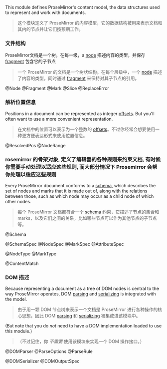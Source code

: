 This module defines ProseMirror's content model, the data structures used to represent and work with documents.

> 这个模块定义了 ProseMirror 的内容模型，它的数据结构被用来表示文档和其内的节点并让它们按预期工作。

### 文件结构
ProseMirror文档是一个树。在每一级，a [node](#model.Node)
描述内容的类型，并保存
[fragment](#model.Fragment) 包含它的子节点

> 一个 ProseMirror 的文档是一个树状结构。在每个层级中，一个 [node](#model.Node)
描述了内容的类型，同时通过 [fragment](#model.Fragment) 来保持对其子节点的引用。

@Node
@Fragment
@Mark
@Slice
@ReplaceError

### 解析位置信息

Positions in a document can be represented as integer
[offsets](/docs/guide/#doc.indexing). But you'll often want to use a
more convenient representation.

> 在文档中的位置可以表示为一个整数的 [offsets](https://xheldon.com/prosemirror-guide-chinese.html#indexing)。不过你经常会想要使用一种更方便表达形式来使用位置信息。

@ResolvedPos
@NodeRange

### rosemirror 的骨架对象, 定义了编辑器的各种规则来约束文档, 有时候你需要手动处理以适应这些规则, 而大部分情况下 Prosemirror 会帮你处理以适应这些规则

Every ProseMirror document conforms to a
[schema](/docs/guide/#schema), which describes the set of nodes and
marks that it is made out of, along with the relations between those,
such as which node may occur as a child node of which other nodes.

> 每个 ProseMirror 文档都符合一个 [schema](https://xheldon.com/prosemirror-guide-chinese.html#schemas) 约束，它描述了节点的集合和 marks，以及它们之间的关系，比如哪些节点可以作为其他节点的子节点等。

@Schema

@SchemaSpec
@NodeSpec
@MarkSpec
@AttributeSpec

@NodeType
@MarkType

@ContentMatch

### DOM 描述 
 
Because representing a document as a tree of DOM nodes is central to
the way ProseMirror operates, DOM [parsing](#model.DOMParser) and
[serializing](#model.DOMSerializer) is integrated with the model.

> 由于用一颗 DOM 节点树来表示一个文档是 ProseMirror 进行各种操作的核心思想，因此 DOM [parsing](#model.DOMParser) 和 [serializing](#model.DOMSerializer) 被集成进该模块中。

(But note that you do _not_ need to have a DOM implementation loaded
to use this module.)

>（不过记住，你 _不需要_ 使用该模块来实现一个 DOM 操作接口。）

@DOMParser
@ParseOptions
@ParseRule

@DOMSerializer
@DOMOutputSpec
